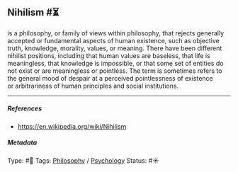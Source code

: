 ## Nihilism  #⏳

is a philosophy, or family of views within philosophy, that rejects generally accepted or fundamental aspects of human existence, such as objective truth, knowledge, morality, values, or meaning. There have been different nihilist positions, including that human values are baseless, that life is meaningless, that knowledge is impossible, or that some set of entities do not exist or are meaningless or pointless. The term is sometimes refers to the general mood of despair at a perceived pointlessness of existence or arbitrariness of human principles and social institutions.

---

##### References

* https://en.wikipedia.org/wiki/Nihilism

##### Metadata

Type: #🔴 
Tags: [Philosophy](Philosophy.md) / [Psychology](Psychology.md) 
Status: #☀️ 
